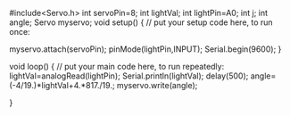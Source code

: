 #include<Servo.h>
int servoPin=8;
int lightVal;
int lightPin=A0;
int j;
int angle;
Servo myservo;
void setup() {
  // put your setup code here, to run once:
  
  myservo.attach(servoPin);
  pinMode(lightPin,INPUT);
  Serial.begin(9600);
}

void loop() {
  // put your main code here, to run repeatedly:
    lightVal=analogRead(lightPin);
  Serial.println(lightVal);
  delay(500);
  angle=(-4/19.)*lightVal+4.*817./19.;
  myservo.write(angle);
    
}
